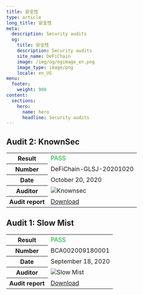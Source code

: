 ```yaml
---
title: 安全性
type: article
long_title: 安全性
meta:
  description: Security audits
  og:
    title: 安全性
    description: Security audits
    site_name: DeFiChain
    image: /img/og/ogimage_en.png
    image_type: image/png
    locale: en_US
menu:
  footer:
    weight: 900
content:
  sections:
    hero:
      name: hero
      headline: Security audits
---
```


## Audit 2: KnownSec

<table>
  <tr>
    <th>Result</th>
    <td>
      <span style="color:#02B31B;">PASS</span>
    </td>
  </tr>
  <tr>
    <th>Number</th>
    <td>DeFiChain-GLSJ-20201020</td>
  </tr>
  <tr>
    <th>Date</th>
    <td>October 20, 2020</td>
  </tr>
  <tr>
    <th>Auditor</th>
    <td>
      <img class="cert-link" src="/img/external/logo-knownsec.png" srcset="/img/external/logo-knownsec.png 1x, /img/external/logo-knownsec@2x.png 2x" alt="Knownsec">
    </td>
  </tr>
  <tr>
    <th>Audit report</th>
    <td>
      <a href="/downloads/DeFiChain-Security-Audit-Report-V1.pdf" target="_blank">Download</a>
    </td>
  </tr>
</table>

## Audit 1: Slow Mist

<table>
  <tr>
    <th>Result</th>
    <td>
      <span style="color:#02B31B;">PASS</span>
    </td>
  </tr>
  <tr>
    <th>Number</th>
    <td>BCA002009180001</td>
  </tr>
  <tr>
    <th>Date</th>
    <td>September 18, 2020</td>
  </tr>
  <tr>
    <th>Auditor</th>
    <td>
      <img class="cert-link" src="/img/external/logo-slowmist.png" srcset="/img/external/logo-slowmist.png 1x, /img/external/logo-slowmist@2x.png 2x" alt="Slow Mist">
    </td>
  </tr>
  <tr>
    <th>Audit report</th>
    <td>
      <a href="/downloads/defichain-security-audit-slowmist.pdf" target="_blank">Download</a>
    </td>
  </tr>
</table>